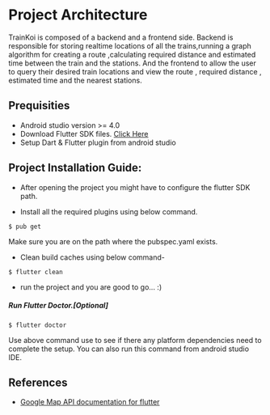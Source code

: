 # Project Architecture

TrainKoi is composed of a backend and a frontend side. Backend is responsible for storing realtime locations of all the trains,running a graph algorithm for creating a route ,calculating required distance and estimated time between the train and the stations.
And the frontend to allow the user to query their desired train locations and view the route , required distance , estimated time and the nearest stations.


## Prequisities

- Android studio version >= 4.0
- Download Flutter SDK files. [Click Here](https://flutter.dev/docs/development/tools/sdk/releases)
- Setup Dart & Flutter plugin from android studio

## Project Installation Guide:
- After opening the project you might have to configure the flutter SDK path.

- Install all the required plugins using below command.
```
$ pub get
```
Make sure you are on the path where the pubspec.yaml exists.

- Clean build caches using below command-
```
$ flutter clean
```
-  run the project and you are good to go... :)


##### Run Flutter Doctor.[Optional]
```
$ flutter doctor
```
Use above command use to see if there any platform dependencies need to complete the setup.
You can also run this command from android studio IDE.

## References

-  [Google Map API documentation for flutter](https://blog.codemagic.io/creating-a-route-calculator-using-google-maps/ )








